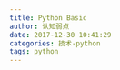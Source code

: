 ```yaml
---
title: Python Basic
author: 认知弱点
date: 2017-12-30 10:41:29
categories: 技术-python
tags: python
---
```


